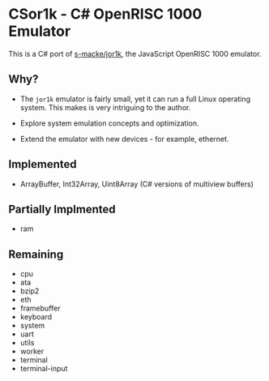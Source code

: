 CSor1k - C# OpenRISC 1000 Emulator
===================================

This is a C# port of [s-macke/jor1k](s-macke/jor1k), the JavaScript
OpenRISC 1000 emulator.


Why?
----

* The `jor1k` emulator is fairly small, yet it can run a full Linux operating
  system. This makes is very intriguing to the author.

* Explore system emulation concepts and optimization.

* Extend the emulator with new devices - for example, ethernet.


Implemented
-----------

* ArrayBuffer, Int32Array, Uint8Array (C# versions of multiview buffers)


Partially Implmented
--------------------

* ram


Remaining
---------

* cpu
* ata
* bzip2
* eth
* framebuffer
* keyboard
* system
* uart
* utils
* worker
* terminal
* terminal-input
